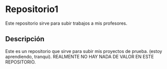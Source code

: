 # Repositorio1
Este repositorio sirve para subir trabajos a mis profesores.
## Descripción 
Este es un repositorio que sirve para subir mis proyectos de prueba. (estoy aprendiendo, tranqui). 
REALMENTE NO HAY NADA DE VALOR EN ESTE REPOSITORIO.
